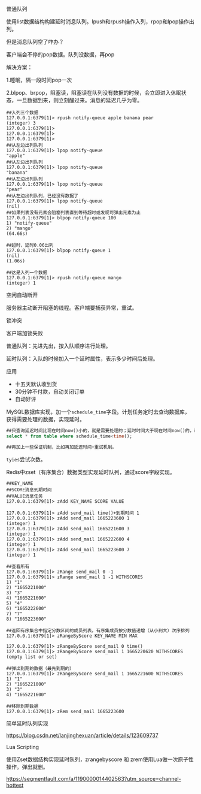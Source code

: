 普通队列

使用list数据结构构建延时消息队列。lpush和rpush操作入列，rpop和lpop操作出列。



但是消息队列空了咋办？

客户端会不停的pop数据。队列没数据，再pop



解决方案：

1.睡眠，隔一段时间pop一次

2.blpop、brpop，阻塞读，阻塞读在队列没有数据的时候，会立即进入休眠状态，一旦数据到来，则立刻醒过来。消息的延迟几乎为零。



```shell
##入列三个数据
127.0.0.1:6379[1]> rpush notify-queue apple banana pear
(integer) 3
127.0.0.1:6379[1]>
127.0.0.1:6379[1]>
127.0.0.1:6379[1]>
##从左边出列队列
127.0.0.1:6379[1]> lpop notify-queue
"apple"
##从左边出列队列
127.0.0.1:6379[1]> lpop notify-queue
"banana"
##从左边出列队列
127.0.0.1:6379[1]> lpop notify-queue
"pear"
##从左边出列队列，已经没有数据了
127.0.0.1:6379[1]> lpop notify-queue
(nil)
##如果列表没有元素会阻塞列表直到等待超时或发现可弹出元素为止
127.0.0.1:6379[1]> blpop notify-queue 100
1) "notify-queue"
2) "mango"
(64.66s)

##超时，延时0.06出列
127.0.0.1:6379[1]> blpop notify-queue 1
(nil)
(1.06s)

##这是入列一个数据
127.0.0.1:6379[1]> rpush notify-queue mango
(integer) 1
```



空闲自动断开

服务器主动断开阻塞的线程。客户端要捕获异常，重试。



锁冲突

客户端加锁失败



普通队列：先进先出，按入队顺序进行处理。

延时队列：入队的时候加入一个延时属性，表示多少时间后处理。



应用

- 十五天默认收到货
- 30分钟不付款，自动关闭订单
- 自动好评



MySQL数据库实现，加一个`schedule_time`字段。计划任务定时去查询数据库，获得需要处理的数据，实现延时。

```sql
##只查询延迟时间比现在时间now()小的，就是需要处理的；延时时间大于现在时间now()的，就是没有到处理时间。
select * from table where schedule_time<time();

##再加上一些保证机制，比如再加延迟时间+重试机制。
```

`tyies`尝试次数。



Redis中zset（有序集合）数据类型实现延时队列，通过score字段实现。

```shell
##KEY_NAME
##SCORE消息到期时间
##VALUE消息任务
127.0.0.1:6379[1]> zAdd KEY_NAME SCORE VALUE

127.0.0.1:6379[1]> zAdd send_mail time()+到期时间 1
127.0.0.1:6379[1]> zAdd send_mail 1665223600 1
(integer) 1
127.0.0.1:6379[1]> zAdd send_mail 1665221600 3
(integer) 1
127.0.0.1:6379[1]> zAdd send_mail 1665222600 4
(integer) 1
127.0.0.1:6379[1]> zAdd send_mail 1665223600 7
(integer) 1

##查看所有
127.0.0.1:6379[1]> zRange send_mail 0 -1
127.0.0.1:6379[1]> zRange send_mail 1 -1 WITHSCORES
1) "1"
2) "1665221000"
3) "3"
4) "1665221600"
5) "4"
6) "1665222600"
7) "7"
8) "1665223600"

##返回有序集合中指定分数区间的成员列表。有序集成员按分数值递增（从小到大）次序排列
127.0.0.1:6379[1]> zRangeByScore KEY_NAME MIN MAX

127.0.0.1:6379[1]> zRangeByScore send_mail 0 time()
127.0.0.1:6379[1]> zRangeByScore send_mail 1 1665220620 WITHSCORES
(empty list or set)

##弹出到期的数据（最先到期的）
127.0.0.1:6379[1]> zRangeByScore send_mail 1 1665221600 WITHSCORES
1) "1"
2) "1665221000"
3) "3"
4) "1665221600"

##移除到期数据
127.0.0.1:6379[1]> zRem send_mail 1665223600
```



简单延时队列实现

https://blog.csdn.net/lanjinghexuan/article/details/123609737



Lua Scripting

使用Zset数据结构实现延时队列，zrangebyscore 和 zrem使用Lua做一次原子性操作。弹出就删。

https://segmentfault.com/a/1190000014402563?utm_source=channel-hottest



